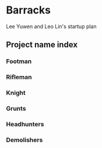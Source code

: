 # Barracks
Lee Yuwen and Leo Lin's startup plan
## Project name index
### Footman
### Rifleman
### Knight
### Grunts
### Headhunters
### Demolishers
